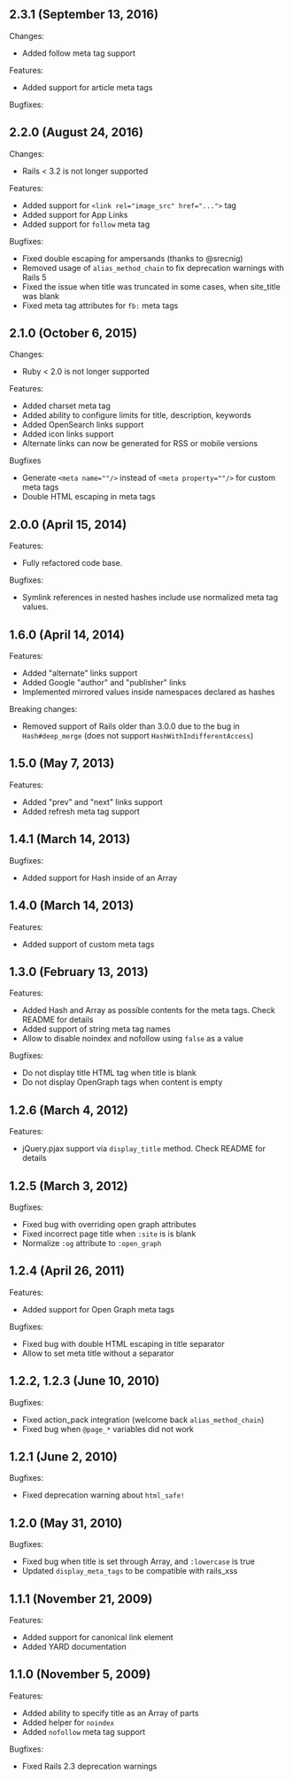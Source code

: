 ## 2.3.1 (September 13, 2016)

Changes:
  - Added follow meta tag support

Features:
  - Added support for article meta tags

Bugfixes:

## 2.2.0 (August 24, 2016)

Changes:

  - Rails < 3.2 is not longer supported

Features:

  - Added support for `<link rel="image_src" href="...">` tag
  - Added support for App Links
  - Added support for `follow` meta tag

Bugfixes:

  - Fixed double escaping for ampersands (thanks to @srecnig)
  - Removed usage of `alias_method_chain` to fix deprecation warnings with Rails 5
  - Fixed the issue when title was truncated in some cases, when site_title was blank
  - Fixed meta tag attributes for `fb:` meta tags

## 2.1.0 (October 6, 2015)

Changes:

  - Ruby < 2.0 is not longer supported

Features:

  - Added charset meta tag
  - Added ability to configure limits for title, description, keywords
  - Added OpenSearch links support
  - Added icon links support
  - Alternate links can now be generated for RSS or mobile versions

Bugfixes
  - Generate `<meta name=""/>` instead of `<meta property=""/>` for custom meta tags
  - Double HTML escaping in meta tags

## 2.0.0 (April 15, 2014)

Features:

  - Fully refactored code base.

Bugfixes:

  - Symlink references in nested hashes include use normalized meta tag values.

## 1.6.0 (April 14, 2014)

Features:

  - Added "alternate" links support
  - Added Google "author" and "publisher" links
  - Implemented mirrored values inside namespaces declared as hashes

Breaking changes:

  - Removed support of Rails older than 3.0.0 due to the bug in `Hash#deep_merge` (does not support `HashWithIndifferentAccess`)

## 1.5.0 (May 7, 2013)

Features:

  - Added "prev" and "next" links support
  - Added refresh meta tag support

## 1.4.1 (March 14, 2013)

Bugfixes:

  - Added support for Hash inside of an Array

## 1.4.0 (March 14, 2013)

Features:

  - Added support of custom meta tags

## 1.3.0 (February 13, 2013)

Features:

  - Added Hash and Array as possible contents for the meta tags. Check README for details
  - Added support of string meta tag names
  - Allow to disable noindex and nofollow using `false` as a value

Bugfixes:

  - Do not display title HTML tag when title is blank
  - Do not display OpenGraph tags when content is empty

## 1.2.6 (March 4, 2012)

Features:

  - jQuery.pjax support via `display_title` method. Check README for details

## 1.2.5 (March 3, 2012)

Bugfixes:

  - Fixed bug with overriding open graph attributes
  - Fixed incorrect page title when `:site` is is blank
  - Normalize `:og` attribute to `:open_graph`

## 1.2.4 (April 26, 2011)

Features:

  - Added support for Open Graph meta tags

Bugfixes:

  - Fixed bug with double HTML escaping in title separator
  - Allow to set meta title without a separator

## 1.2.2, 1.2.3 (June 10, 2010)

Bugfixes:

  - Fixed action\_pack integration (welcome back `alias_method_chain`)
  - Fixed bug when `@page_*` variables did not work

## 1.2.1 (June 2, 2010)

Bugfixes:

  - Fixed deprecation warning about `html_safe!`

## 1.2.0 (May 31, 2010)

Bugfixes:

  - Fixed bug when title is set through Array, and `:lowercase` is true
  - Updated `display_meta_tags` to be compatible with rails_xss

## 1.1.1 (November 21, 2009)

Features:

  - Added support for canonical link element
  - Added YARD documentation

## 1.1.0 (November 5, 2009)

Features:

  - Added ability to specify title as an Array of parts
  - Added helper for `noindex`
  - Added `nofollow` meta tag support

Bugfixes:

  - Fixed Rails 2.3 deprecation warnings
